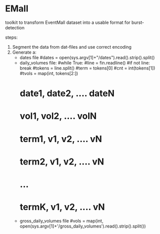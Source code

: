 EMall
=====

toolkit to transform EventMall dataset into a usable format for burst-detection

steps:
1) Segment the data from dat-files and use correct encoding
2) Generate a:
	- dates file
		#dates = open(sys.argv[1]+"/dates").read().strip().split()
	- daily_volumes file:
		#while True:
        	#line = fin.readline()
        	#if not line: break
        	#tokens = line.split()
        	#term = tokens[0]
        	#cnt = int(tokens[1])
        	#tvols = map(int, tokens[2:])
		#  date1, date2, .... dateN
		#  vol1,  vol2,  .... volN
		#  term1, v1, v2, .... vN
		#  term2, v1, v2, .... vN
		#  ...
		#  termK, v1, v2, .... vN
	- gross_daily_volumes file
		#vols = map(int, open(sys.argv[1]+'/gross_daily_volumes').read().strip().split())


